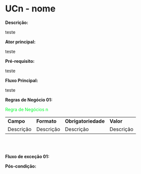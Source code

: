 # UCn - nome

<b>Descrição:</b><p class = "text-justify">teste</p>
<b>Ator principal:</b><p class = "text-justify">teste</p>
<b>Pré-requisito:</b><p class = "text-justify">teste</p>
<b>Fluxo Principal:</b><p class = "text-justify">teste</p>


<p><b>Regras de Negócio 01:</b></p>

<p><font color="#00ff2b"> Regra de Negócios n</font></p>
<table class="table table-striped border">
    <tr>
        <td>
            <b>Campo</b>
        </td>
        <td>
            <b>Formato</b>
        </td>
        <td>
            <b>Obrigatoriedade</b>
        </td>
        <td>
            <b>Valor</b>
        </td>
    </tr>
    <tr>
    <td>
        Descrição
    </td>
    <td>
        Descrição
    </td>
    <td>
        Descrição
    </td>
    <td>
        Descrição
    </td>
</table>

<br></br>
<p><b>Fluxo de exceção 01:</b></p>
<p><b>Pós-condição: </b></p>